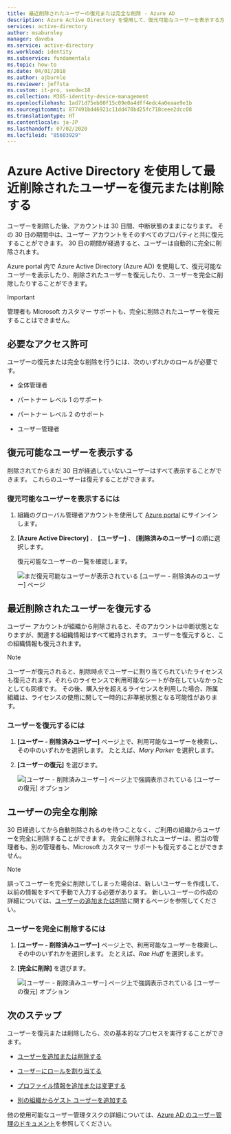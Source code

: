 ```yaml
---
title: 最近削除されたユーザーの復元または完全な削除 - Azure AD
description: Azure Active Directory を使用して、復元可能なユーザーを表示する方法、削除されたユーザーを復元する方法、およびユーザーを完全に削除する方法。
services: active-directory
author: msaburnley
manager: daveba
ms.service: active-directory
ms.workload: identity
ms.subservice: fundamentals
ms.topic: how-to
ms.date: 04/01/2018
ms.author: ajburnle
ms.reviewer: jeffsta
ms.custom: it-pro, seodec18
ms.collection: M365-identity-device-management
ms.openlocfilehash: 1ad71d75eb80f15c09e0a4dff4edc4a0eaae9e1b
ms.sourcegitcommit: 877491bd46921c11dd478bd25fc718ceee2dcc08
ms.translationtype: HT
ms.contentlocale: ja-JP
ms.lasthandoff: 07/02/2020
ms.locfileid: "85603929"
---
```

# <a name="restore-or-remove-a-recently-deleted-user-using-azure-active-directory"></a>Azure Active Directory を使用して最近削除されたユーザーを復元または削除する
ユーザーを削除した後、アカウントは 30 日間、中断状態のままになります。 その 30 日の期間中は、ユーザー アカウントをそのすべてのプロパティと共に復元することができます。 30 日の期間が経過すると、ユーザーは自動的に完全に削除されます。

Azure portal 内で Azure Active Directory (Azure AD) を使用して、復元可能なユーザーを表示したり、削除されたユーザーを復元したり、ユーザーを完全に削除したりすることができます。

>[!Important]
>管理者も Microsoft カスタマー サポートも、完全に削除されたユーザーを復元することはできません。

## <a name="required-permissions"></a>必要なアクセス許可
ユーザーの復元または完全な削除を行うには、次のいずれかのロールが必要です。

- 全体管理者

- パートナー レベル 1 のサポート

- パートナー レベル 2 のサポート

- ユーザー管理者

## <a name="view-your-restorable-users"></a>復元可能なユーザーを表示する
削除されてからまだ 30 日が経過していないユーザーはすべて表示することができます。 これらのユーザーは復元することができます。

### <a name="to-view-your-restorable-users"></a>復元可能なユーザーを表示するには
1. 組織のグローバル管理者アカウントを使用して [Azure portal](https://portal.azure.com/) にサインインします。

2. **[Azure Active Directory]** 、 **[ユーザー]** 、 **[削除済みのユーザー]** の順に選択します。

    復元可能なユーザーの一覧を確認します。

    ![まだ復元可能なユーザーが表示されている [ユーザー - 削除済みのユーザー] ページ](media/active-directory-users-restore/users-deleted-users-view-restorable.png)

## <a name="restore-a-recently-deleted-user"></a>最近削除されたユーザーを復元する

ユーザー アカウントが組織から削除されると、そのアカウントは中断状態となりますが、関連する組織情報はすべて維持されます。 ユーザーを復元すると、この組織情報も復元されます。

> [!Note]
> ユーザーが復元されると、削除時点でユーザーに割り当てられていたライセンスも復元されます。それらのライセンスで利用可能なシートが存在していなかったとしても同様です。 その後、購入分を超えるライセンスを利用した場合、所属組織は、ライセンスの使用に関して一時的に非準拠状態となる可能性があります。

### <a name="to-restore-a-user"></a>ユーザーを復元するには
1. **[ユーザー - 削除済みユーザー]** ページ上で、利用可能なユーザーを検索し、その中のいずれかを選択します。 たとえば、_Mary Parker_ を選択します。

2. **[ユーザーの復元]** を選びます。

    ![[ユーザー - 削除済みユーザー] ページ上で強調表示されている [ユーザーの復元] オプション](media/active-directory-users-restore/users-deleted-users-restore-user.png)

## <a name="permanently-delete-a-user"></a>ユーザーの完全な削除
30 日経過してから自動削除されるのを待つことなく、ご利用の組織からユーザーを完全に削除することができます。 完全に削除されたユーザーは、担当の管理者も、別の管理者も、Microsoft カスタマー サポートも復元することができません。

>[!Note]
>誤ってユーザーを完全に削除してしまった場合は、新しいユーザーを作成して、以前の情報をすべて手動で入力する必要があります。 新しいユーザーの作成の詳細については、[ユーザーの追加または削除](add-users-azure-active-directory.md)に関するページを参照してください。

### <a name="to-permanently-delete-a-user"></a>ユーザーを完全に削除するには

1. **[ユーザー - 削除済みユーザー]** ページ上で、利用可能なユーザーを検索し、その中のいずれかを選択します。 たとえば、_Rae Huff_ を選択します。

2. **[完全に削除]** を選びます。

    ![[ユーザー - 削除済みユーザー] ページ上で強調表示されている [ユーザーの復元] オプション](media/active-directory-users-restore/users-deleted-users-permanent-delete-user.png)

## <a name="next-steps"></a>次のステップ
ユーザーを復元または削除したら、次の基本的なプロセスを実行することができます。

- [ユーザーを追加または削除する](add-users-azure-active-directory.md)

- [ユーザーにロールを割り当てる](active-directory-users-assign-role-azure-portal.md)

- [プロファイル情報を追加または変更する](active-directory-users-profile-azure-portal.md)

- [別の組織からゲスト ユーザーを追加する](../b2b/what-is-b2b.md)

他の使用可能なユーザー管理タスクの詳細については、[Azure AD のユーザー管理のドキュメント](../users-groups-roles/index.yml)を参照してください。
